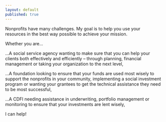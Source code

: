 ```yaml
---
layout: default
published: true
---
```





Nonprofits have many challenges.  My goal is to help you use your resources in the best way possible to achieve your mission.  

Whether you are…

<p class="pad-sides">…A social service agency wanting to make sure that you can help your clients both effectively and efficiently – through planning, financial management or taking your organization to the next level,</p>

<p class="pad-sides">…A foundation looking to ensure that your funds are used most wisely to support the nonprofits in your community, implementing a social investment program or wanting your grantees to get the technical assistance they need to be most successful,</p>

<p class="pad-sides">…A CDFI needing assistance in underwriting, portfolio management or monitoring to ensure that your investments are lent wisely,</p>

<p class="lead">I can help!</p>
   

